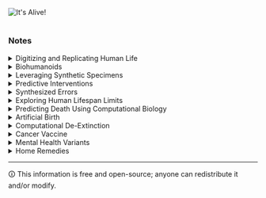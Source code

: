![It's Alive!](https://github.com/sourceduty/Health/assets/123030236/7d75f338-d112-42a6-8b53-b4a63daa59b6)

#
### Notes

<details><summary>Digitizing and Replicating Human Life</summary>
<br>

![Digital Human](https://github.com/sourceduty/Health/assets/123030236/0a227427-89ee-420d-a92a-25527b2fc931)

Digitizing a person involves reliance on others for maintenance and usage, highlighting a dependency inherent in the technology. Currently, it is not feasible to achieve complete and exact digital or biological replication of humans due to technological limitations. Our lives are deeply intertwined with the natural world, which dictates an inevitable cycle of life and death that we must accept. Furthermore, the notion of immortality through digitizing human brains or bodies remains largely theoretical, as the complexities of fully replicating human biological processes digitally are beyond our current capabilities.

#
### Modern Facts of Digitizing and Replicating Human Life

- It's currently not possible to copy or duplicate humans as 100% exact synthetic digital or biological replications.
- If a person is digitized they will depend on one or more other people to maintain and use the digitization.
- We are required to live a life without assurance with nature and we are also required die as ordered by nature's lifecycles.

#
### What percentage of the human mind can be digitized?

The concept of digitizing the human mind involves transferring or simulating the mental processes of the human brain—including consciousness, memories, and thoughts—into a digital format. This is often referred to as "mind uploading." As of now, there is no concrete way to quantify how much of the human mind can be digitized because the technology required to fully capture and replicate the intricate network of neurons and the brain's complex biochemical processes doesn't exist yet. Theoretical discussions often delve into the realms of cognitive science, neuroscience, and artificial intelligence, but they remain speculative.

#
### What percentage of the human body can be biologically replicated?

In terms of replicating the human body biologically, there has been significant progress in biotechnologies such as cloning, organ regeneration, and synthetic biology. For example, cloning techniques can create genetic copies of biological entities, and advances in tissue engineering allow for the creation of biologically replicated organs through techniques like 3D bioprinting. However, replicating the entire human body with full functionality involves complexities that go beyond current technological capabilities. While we can replicate certain parts of the body, a complete, functional biological replication is not yet feasible.

<br>
</details>

<details><summary>Biohumanoids</summary>
<br>

![Biohumanoid](https://github.com/sourceduty/Health/assets/123030236/6a33ad5f-b4e9-4fe4-900c-c81a3513033d)

> Alex: *"A biohumanoid is made by combining a synthetic bioengineered human brain with a real human body. Biohumanoids can also be made by combining a synthetic bioengineered human body with a human brain."*

> If the synthetic biological components are designed to mimic or replace natural biological functions using bioengineering techniques, one might also refer to this person as a type of "enhanced human" or "genetically modified human."

#
### Biohumanoids

Biohumanoids represent a groundbreaking fusion of biotechnology and synthetic engineering, blurring the boundaries between organic life and artificial creation. These beings are typically conceived in two primary forms: one type involves a bioengineered brain housed within an otherwise normal human body, while the other combines a human brain with a synthetic, bioengineered human body.

The first type of biohumanoid features a real human body, complete in every organic detail, but powered by a "biologically synthetic" brain. This brain is constructed using advanced biological engineering techniques that integrate organic neural tissues with synthetic components. The goal is to enhance certain human capabilities, such as memory, processing speed, and connectivity to external devices, thereby expanding human cognitive capacities beyond natural limits. The creation process involves meticulous cellular engineering, where neurons are grown and organized in ways that can surpass the efficiency of natural neural networks.

In contrast, the second type of biohumanoid reverses the organic and synthetic roles. Here, the body is entirely bioengineered, designed to mimic human anatomy but using materials that are more durable, efficient, and adaptable than those found in natural human bodies. This synthetic body is paired with a human brain, which may be preserved from an individual whose body has failed or who opts into this form for other reasons. This setup aims to maintain human consciousness and identity within a vessel that offers enhanced resilience and longevity, potentially opening new possibilities for human experience, especially in hostile environments like space or underwater.

The implications of biohumanoids are profound, touching on ethics, identity, and the very definition of human life. They challenge our understanding of personhood and the potential for technological integration at the most intimate level. As these biohumanoids could theoretically possess enhanced physical abilities and cognitive functions, they prompt discussions about equality, rights, and societal integration in a future where biological and synthetic enhancements are possible.

<br>
</details>

<details><summary>Leveraging Synthetic Specimens</summary>
<br>

![Synthetic Heart](https://github.com/sourceduty/Health/assets/123030236/16c3e52f-ad55-46c6-93ba-4878c4017f21)

***

## Proposal: Leveraging Synthetic Specimens and Whole-Body Simulation in Healthcare and Computational Biology

In this visionary healthcare approach, patients undergo periodic comprehensive **body scans**, enabling the creation of intricate whole-body simulations. These simulations serve as dynamic health models, constantly monitoring and predicting potential errors or health anomalies in real-time. By simulating the entire body and its physiological processes, healthcare providers gain invaluable insights into each patient's unique health profile, allowing for early error detection and proactive intervention. This groundbreaking technology has the potential to revolutionize healthcare by shifting the focus from reactive treatments to preventive measures, ultimately leading to improved patient outcomes and reduced healthcare costs.

This proposal explores the synergistic use of synthetic specimens in computational biology and whole-body simulation in healthcare to advance research, prevent errors, and enhance patient care. Both fields can benefit from innovative approaches that leverage technology and simulation for improved outcomes.

Advantages

Synthetic specimens offer reproducibility, ethical considerations, control, safety, and cost-effectiveness in computational biology. In healthcare, whole-body simulation provides early detection, personalized treatment, error prediction, cost savings, and enhanced medical training.

Implementation and Funding

To realize these advancements, investments are required in technology development, data integration, privacy and ethics considerations, training, and funding initiatives. Collaboration between computational biology and healthcare sectors is essential to harness the full potential of these approaches.

Conclusion

By combining synthetic specimens in computational biology with whole-body simulation in healthcare, we can revolutionize research and patient care. These innovations offer proactive error prevention, personalized treatment, and cost savings while maintaining ethical standards. Investing in these fields will drive progress, improve outcomes, and benefit both science and society.

<br>
</details>

<details><summary>Predictive Interventions</summary>
<br>

Predictive Interventions

Predictive interventions using computational biology involve using computer simulations and modeling techniques to study the effects of potential interventions on synthetic biological specimens. This approach allows researchers to predict how treatments, drugs, or genetic modifications might impact these synthetic systems, aiding in the development and testing of new therapies or preventive strategies.

<br>
</details>

<details><summary>Synthesized Errors</summary>
<br>
  
### Synthesized Errors

Synthesized errors in computational biology refer to intentionally created errors or variations introduced into biological data or models for research purposes. These errors are introduced to study how computational methods and algorithms perform under different conditions and to improve the accuracy and reliability of computational biology tools and analyses.

Patient preferences regarding whether they would want to know about upcoming errors in their medical care can vary widely. Factors influencing their choice may include the severity of the error, personal preferences, informed consent, emotional impact, the ability to take action, cultural considerations, and ethical principles. Healthcare providers should carefully consider these factors when deciding how to communicate about potential errors to ensure that patient preferences and well-being are respected.

<br>
</details>

<details><summary>Exploring Human Lifespan Limits</summary>
<br>

Computational biology is pivotal in investigating the limitations of human lifespan. It dissects the intricate interplay of genetic, environmental, and biological factors influencing longevity. Through computational models, researchers identify genetic determinants and aging biomarkers, shedding light on the constraints of human lifespan.

Environmental factors and disease risks also impact how long we live. Computational biology assesses the influence of lifestyle choices and disease progression on lifespan, aiding in preventive strategies. Moreover, it helps address ethical considerations surrounding extending human lifespan by projecting long-term effects and fostering interdisciplinary collaboration among experts from diverse fields.

In summary, computational biology is instrumental in unraveling the constraints of human lifespan by analyzing genetics, biomarkers, environmental factors, and disease risks. This multidisciplinary approach not only enhances our understanding of longevity but also facilitates ethical decision-making in the quest for a longer and healthier life.

<br>
</details>

<details><summary>Predicting Death Using Computational Biology</summary>
<br>

### Predicting Death Using Computational Biology

Calculating one's own death with synthetic emulations in computational biology is a concept rooted in science fiction rather than current scientific reality. Death is a complex event influenced by multiple factors, making precise predictions unattainable with current technology. While computational biology does study aging processes and their impact on health, it does not provide individualized predictions of when someone will die. Ethical concerns also arise, considering the psychological and emotional impact of such predictions on individuals and society.

Instead of pursuing this speculative notion, computational biology focuses on more achievable goals, such as understanding aging, disease processes, and interventions to enhance overall human health and longevity. While it is a fascinating idea, the concept of calculating one's own death remains beyond the current capabilities and ethical boundaries of scientific research in this field.

<br>
</details>

<details><summary>Artificial Birth</summary>
<br>

![Artificial Womb](https://github.com/sourceduty/Health/assets/123030236/e9f1cd96-99ad-4e80-b1c0-2a0f1448d277)

##  Artificial Birth

The concept of **ectogenesis**, is a futuristic idea that raises profound ethical, scientific, and societal questions. While it remains largely speculative, scientists have made strides in understanding fetal development and incubating animal fetuses outside the womb. Challenges include replicating the complexities of human pregnancy, maintaining a stable environment, and addressing ethical dilemmas.

Ectogenesis holds potential medical benefits, such as reducing the risk of premature birth and helping individuals with medical conditions that hinder traditional pregnancies. However, it also presents ethical challenges surrounding the beginning of life, reproductive rights, and the role of mothers in pregnancy. Access, affordability, and the risk of commodifying reproduction must be addressed to ensure equitable use.

The development of artificial uteri would necessitate a robust regulatory framework to address safety, consent, parental rights, and societal responsibilities. While the idea is intriguing, its realization remains a subject of ongoing ethical and scientific debate.

<br>
</details>

<details><summary>Computational De-Extinction</summary>
<br>

![Frozen Walt Disney](https://github.com/sourceduty/Health/assets/123030236/b62cae5f-a183-4116-be42-9bb4071d2b17)

## Computational De-Extinction

Computational de-extinction represents a cutting-edge field of scientific research and technological innovation aimed at reversing plant and animal extinctions by recreating new versions of previously lost species. This approach harnesses the power of advanced computational techniques, genetic engineering, and synthetic biology to revive species that have vanished from the Earth due to various factors such as habitat destruction, climate change, or human activities.

At its core, computational de-extinction involves meticulously studying the DNA of extinct species from preserved remains or ancient specimens. Scientists extract valuable genetic information, analyze it, and then use advanced algorithms and computational tools to reconstruct the missing genetic code. This reconstructed genome serves as a blueprint for recreating the extinct species, either by modifying closely related living species or through other innovative methods. By manipulating the genetic material, researchers can gradually bring back the traits and characteristics of the extinct species, eventually producing organisms that resemble their long-lost ancestors.

One of the significant advantages of computational de-extinction is its potential to restore ecological balance and preserve biodiversity. By reintroducing extinct species into their native habitats, researchers hope to revitalize ecosystems that have suffered from the absence of these key players. However, this technology also raises ethical and ecological concerns, such as the potential for unintended consequences or the diversion of resources from conservation efforts for existing endangered species. As computational de-extinction continues to advance, striking a careful balance between scientific progress and responsible ecological stewardship will be essential in ensuring its success and long-term benefits for our planet's biodiversity.

<br>
</details>

<details><summary>Cancer Vaccine</summary>
<br>

![Cancer Vaccine AI Banner](https://github.com/sourceduty/Health/assets/123030236/9615bf75-215d-4988-959a-4e059a68cb62)

## Cancer Vaccine

Cancer vaccines represent a form of immunotherapy aimed at harnessing the body's immune system to combat cancer cells. Unlike conventional vaccines that prevent infectious diseases, cancer vaccines either prevent cancer from occurring or treat existing cancer by targeting tumor-specific antigens. There are two main categories: preventive vaccines, such as the HPV vaccine, which guard against specific cancer-causing infections, and therapeutic vaccines, administered to patients with cancer to stimulate an immune response against tumor cells. Therapeutic vaccines encompass various approaches including tumor cell vaccines utilizing whole or modified tumor cells, antigen vaccines targeting specific tumor antigens, dendritic cell vaccines employing immune-stimulating dendritic cells, and DNA/RNA vaccines delivering genetic material encoding tumor antigens. Personalized vaccines are tailored to an individual's unique tumor antigens. While promising, the efficacy of cancer vaccines varies based on cancer type, vaccine approach, and patient factors. Ongoing research seeks to enhance vaccine effectiveness and address challenges like immune tolerance and tumor heterogeneity.

<br>
</details>

<details><summary>Mental Health Variants</summary>
<br>

Simulating mental health variants could find mental health disorder variations which could be used to manage and treat mental health disorders. A normal life can't be simulated but a disorderly life can be simulated to help a normal life. The simulated evolution of a disorderly brain would be one of the hardest parts of this type of work. Sourceduty also made an "Error Simulator" to create and simulate errors in plans or procedures and create repair responses. Something similar to this "Error Simulator" could be used for mental health errors. A brain could be almost cloned and then simulated in controlled scenarios to work on strength improvements.

Computational neuroscience is a field that integrates methods from mathematics, physics, computer science, and biology to understand how the brain computes information. It seeks to develop mathematical models and computer simulations to explain brain functions, such as perception, learning, memory, and decision-making.

Researchers in computational neuroscience use techniques such as neural networks, mathematical modeling, signal processing, and data analysis to simulate and analyze the complex dynamics of neural systems. These models help researchers gain insights into the principles underlying brain function, as well as to predict how alterations in neural circuits can lead to neurological disorders.

<br>
</details>

<details><summary>Home Remedies</summary>
<br>

The top 25 home remedies that are commonly used for various ailments:

1. Honey and Lemon for Sore Throat: Mix honey and lemon in warm water to soothe a sore throat.
2. Ginger Tea for Nausea: Boil fresh ginger in water to make tea that helps relieve nausea.
3. Aloe Vera for Burns: Apply aloe vera gel to minor burns to promote healing.
4. Peppermint Tea for Digestive Issues: Drink peppermint tea to help with indigestion and bloating.
5. Saltwater Gargle for Sore Throat: Gargle with warm salt water to reduce throat inflammation.
6. Turmeric for Inflammation: Add turmeric to food or drinks to benefit from its anti-inflammatory properties.
7. Apple Cider Vinegar for Acid Reflux: Mix a teaspoon of apple cider vinegar in a glass of water to alleviate acid reflux.
8. Eucalyptus Oil for Congestion: Inhale eucalyptus oil steam to clear nasal congestion.
9. Chamomile Tea for Sleep: Drink chamomile tea to help with insomnia and improve sleep quality.
10. Baking Soda for Heartburn: Dissolve a teaspoon of baking soda in water to neutralize stomach acid.
11. Garlic for Cold and Flu: Consume raw garlic to boost the immune system and fight off colds and flu.
12. Coconut Oil for Dry Skin: Apply coconut oil to moisturize and soothe dry skin.
13. Oatmeal Bath for Skin Irritations: Take an oatmeal bath to relieve itchy skin and rashes.
14. Lavender Oil for Anxiety: Use lavender oil in aromatherapy to reduce anxiety and stress.
15. Hydration for Headaches: Drink plenty of water to prevent and relieve headaches.
16. Yogurt for Yeast Infections: Apply plain yogurt to the affected area to treat yeast infections.
17. Tea Tree Oil for Acne: Apply diluted tea tree oil to acne-prone areas to reduce inflammation.
18. Epsom Salt Bath for Muscle Pain: Soak in an Epsom salt bath to relieve muscle aches and pains.
19. Onion for Ear Infections: Place a warm onion poultice on the ear to alleviate ear infection symptoms.
20. Bananas for Heartburn: Eat bananas to help neutralize stomach acid and relieve heartburn.
21. Fenugreek for Breast Milk Production: Consume fenugreek seeds to increase breast milk supply.
22. Cucumber for Puffy Eyes: Place cucumber slices on the eyes to reduce puffiness and dark circles.
23. Cranberry Juice for UTIs: Drink cranberry juice to help prevent urinary tract infections.
24. Clove Oil for Toothache: Apply clove oil to the affected tooth to relieve pain.
25. Mustard for Cough: Use a mustard plaster on the chest to soothe a cough.

<br>
</details>

***
🛈 This information is free and open-source; anyone can redistribute it and/or modify.
